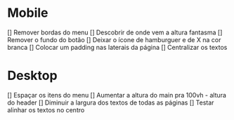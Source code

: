 # Mobile
[] Remover bordas do menu
[] Descobrir de onde vem a altura fantasma
[] Remover o fundo do botão
[] Deixar o ícone de hamburguer e de X na cor branca
[] Colocar um padding nas laterais da página
[] Centralizar os textos

# Desktop
[] Espaçar os itens do menu
[] Aumentar a altura do main pra 100vh - altura do header
[] Diminuir a largura dos textos de todas as páginas
[] Testar alinhar os textos no centro